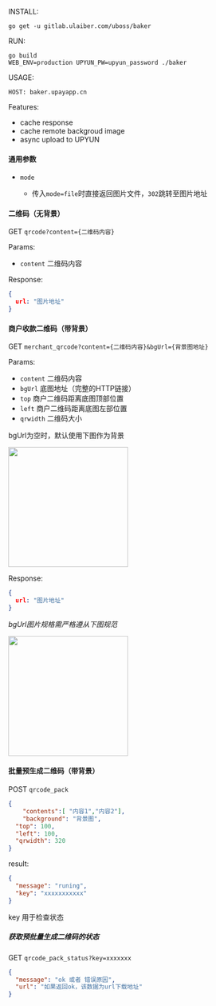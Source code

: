 INSTALL:

`go get -u gitlab.ulaiber.com/uboss/baker`

RUN:

```shell
go build
WEB_ENV=production UPYUN_PW=upyun_password ./baker
```

USAGE:

`HOST: baker.upayapp.cn`

Features:

- cache response
- cache remote backgroud image
- async upload to UPYUN

#### 通用参数

- `mode`

  - 传入`mode=file`时直接返回图片文件，`302`跳转至图片地址

#### 二维码（无背景）

GET `qrcode?content={二维码内容}`

Params:

- `content` 二维码内容

Response:

```json
{
  url: "图片地址"
}
```

#### 商户收款二维码（带背景）

GET `merchant_qrcode?content={二维码内容}&bgUrl={背景图地址}`

Params:

- `content` 二维码内容
- `bgUrl` 底图地址（完整的HTTP链接）
- `top`  商户二维码距离底图顶部位置
- `left` 商户二维码距离底图左部位置
- `qrwidth` 二维码大小

bgUrl为空时，默认使用下图作为背景

<img src="http://ssobu.b0.upaiyun.com/platform/qr_code_bk_image/fe929bbce4397618523da8660f557c59.png-w320" width='240'></img>

Response:

```json
{
  url: "图片地址"
}
```

*bgUrl图片规格需严格遵从下图规范*

<img src="http://admin.upayapp.cn/assets/store-a32b519f9dafcc668e9ccfd5cf84590c06395555c86d61506dc61c934921727f.jpg" width='240'> </img>

#### 批量预生成二维码（带背景）

POST `qrcode_pack`

```json
{
	"contents":[ "内容1","内容2"],
	"background": "背景图",
  "top": 100,
  "left": 100,
  "qrwidth": 320
}
```

result:

```json
{
  "message": "runing",
  "key": "xxxxxxxxxxx"
}
```

key 用于检查状态

##### 获取预批量生成二维码的状态

GET `qrcode_pack_status?key=xxxxxxx`

```json
{
  "message": "ok 或者 错误原因",
  "url": "如果返回ok，该数据为url下载地址"
}
```
